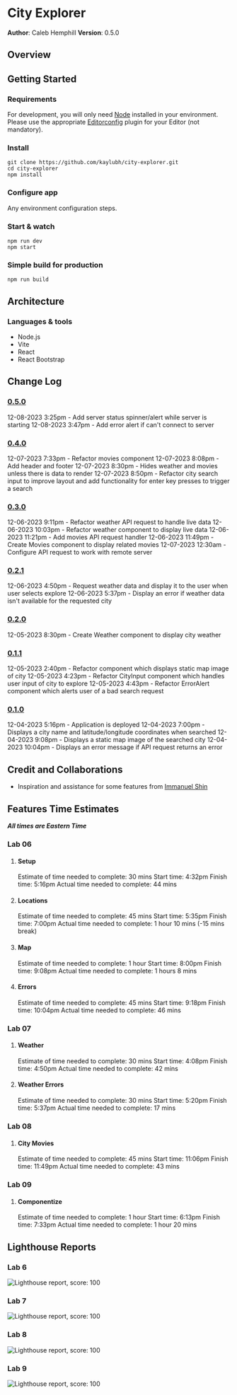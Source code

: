 # City Explorer

**Author**: Caleb Hemphill
**Version**: 0.5.0

## Overview
<!-- Provide a high level overview of what this application is and why you are building it, beyond the fact that it's an assignment for this class. (i.e. What's your problem domain?) -->

## Getting Started
<!-- What are the steps that a user must take in order to build this app on their own machine and get it running? -->

### Requirements

For development, you will only need [Node](http://nodejs.org/) installed in your environment.
Please use the appropriate [Editorconfig](http://editorconfig.org/) plugin for your Editor (not mandatory).

### Install

    git clone https://github.com/kaylubh/city-explorer.git
    cd city-explorer
    npm install

### Configure app

Any environment configuration steps.

### Start & watch

    npm run dev
    npm start

### Simple build for production

    npm run build

## Architecture
<!-- Provide a detailed description of the application design. What technologies (languages, libraries, etc) you're using, and any other relevant design information. -->

### Languages & tools

- Node.js
- Vite
- React
- React Bootstrap

## Change Log
<!-- Use this area to document the iterative changes made to your application as each feature is successfully implemented. Use time stamps. Here's an example:

01-01-2001 4:59pm - Application now has a fully-functional express server, with a GET route for the location resource. -->

### [0.5.0](https://github.com/kaylubh/city-explorer/pull/7)

12-08-2023 3:25pm - Add server status spinner/alert while server is starting
12-08-2023 3:47pm - Add error alert if can't connect to server

### [0.4.0](https://github.com/kaylubh/city-explorer/pull/6)

12-07-2023 7:33pm - Refactor movies component
12-07-2023 8:08pm - Add header and footer
12-07-2023 8:30pm - Hides weather and movies unless there is data to render
12-07-2023 8:50pm - Refactor city search input to improve layout and add functionality for enter key presses to trigger a search

### [0.3.0](https://github.com/kaylubh/city-explorer/pull/5)

12-06-2023 9:11pm - Refactor weather API request to handle live data
12-06-2023 10:03pm - Refactor weather component to display live data
12-06-2023 11:21pm - Add movies API request handler
12-06-2023 11:49pm - Create Movies component to display related movies
12-07-2023 12:30am - Configure API request to work with remote server

### [0.2.1](https://github.com/kaylubh/city-explorer/pull/4)

12-06-2023 4:50pm - Request weather data and display it to the user when user selects explore
12-06-2023 5:37pm - Display an error if weather data isn't available for the requested city

### [0.2.0](https://github.com/kaylubh/city-explorer/pull/3)

12-05-2023 8:30pm - Create Weather component to display city weather

### [0.1.1](https://github.com/kaylubh/city-explorer/pull/2)

12-05-2023 2:40pm - Refactor component which displays static map image of city
12-05-2023 4:23pm - Refactor CityInput component which handles user input of city to explore
12-05-2023 4:43pm - Refactor ErrorAlert component which alerts user of a bad search request

### [0.1.0](https://github.com/kaylubh/city-explorer/pull/1)

12-04-2023 5:16pm - Application is deployed
12-04-2023 7:00pm - Displays a city name and latitude/longitude coordinates when searched
12-04-2023 9:08pm - Displays a static map image of the searched city
12-04-2023 10:04pm - Displays an error message if API request returns an error

## Credit and Collaborations
<!-- Give credit (and a link) to other people or resources that helped you build this application. -->

- Inspiration and assistance for some features from [Immanuel Shin](https://github.com/ImmanuelShin)

## Features Time Estimates

***All times are Eastern Time***

### Lab 06

1. #### Setup

    Estimate of time needed to complete: 30 mins
    Start time: 4:32pm
    Finish time: 5:16pm
    Actual time needed to complete: 44 mins

2. #### Locations

    Estimate of time needed to complete: 45 mins
    Start time: 5:35pm
    Finish time: 7:00pm
    Actual time needed to complete: 1 hour 10 mins (-15 mins break)

3. #### Map

    Estimate of time needed to complete: 1 hour
    Start time: 8:00pm
    Finish time: 9:08pm
    Actual time needed to complete: 1 hours 8 mins

4. #### Errors

    Estimate of time needed to complete: 45 mins
    Start time: 9:18pm
    Finish time: 10:04pm
    Actual time needed to complete: 46 mins

### Lab 07

1. #### Weather

    Estimate of time needed to complete: 30 mins
    Start time: 4:08pm
    Finish time: 4:50pm
    Actual time needed to complete: 42 mins

2. #### Weather Errors

    Estimate of time needed to complete: 30 mins
    Start time: 5:20pm
    Finish time: 5:37pm
    Actual time needed to complete: 17 mins

### Lab 08

1. #### City Movies

    Estimate of time needed to complete: 45 mins
    Start time: 11:06pm
    Finish time: 11:49pm
    Actual time needed to complete: 43 mins

### Lab 09

1. #### Componentize

    Estimate of time needed to complete: 1 hour
    Start time: 6:13pm
    Finish time: 7:33pm
    Actual time needed to complete: 1 hour 20 mins

## Lighthouse Reports

### Lab 6

![Lighthouse report, score: 100](/lighthouse/lab6.png)

### Lab 7

![Lighthouse report, score: 100](/lighthouse/lab7.png)

### Lab 8

![Lighthouse report, score: 100](/lighthouse/lab8.png)

### Lab 9

![Lighthouse report, score: 100](/lighthouse/lab9.png)

